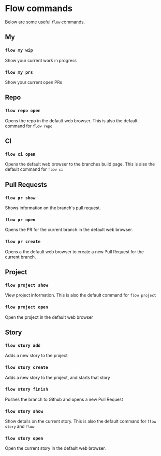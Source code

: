 # Flow commands

Below are some useful `flow` commands.

## My

### `flow my wip`

Show your current work in progress

### `flow my prs`

Show your current open PRs

## Repo

### `flow repo open`

Opens the repo in the default web browser.   This is also the default command for `flow repo`

## CI

### `flow ci open`

Opens the default web browser to the branches build page.   This is also the default command for `flow ci`

## Pull Requests

### `flow pr show`

Shows information on the branch's pull request.

### `flow pr open`

Opens the PR for the current branch in the default web browser.

### `flow pr create`

Opens a the default web browser to create a new Pull Request for the current branch.

## Project

### `flow project show`

View project information.   This is also the default command for `flow project`

### `flow project open`

Open the project in the default web browser

## Story

### `flow story add`

Adds a new story to the project

### `flow story create`

Adds a new story to the project, and starts that story

### `flow story finish`

Pushes the branch to Github and opens a new Pull Request

### `flow story show`

Show details on the current story.   This is also the default command for `flow story` and `flow`

### `flow story open`

Open the current story in the default web browser.
